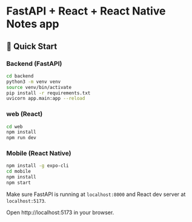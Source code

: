 # FastAPI + React + React Native Notes app

## 🚀 Quick Start

### Backend (FastAPI)
```bash
cd backend
python3 -m venv venv
source venv/bin/activate
pip install -r requirements.txt
uvicorn app.main:app --reload
```

### web (React)
```bash
cd web
npm install
npm run dev
```

### Mobile (React Native)
```bash
npm install -g expo-cli
cd mobile
npm install
npm start
```


Make sure FastAPI is running at `localhost:8000` and React dev server at `localhost:5173`.

Open http://localhost:5173 in your browser.
